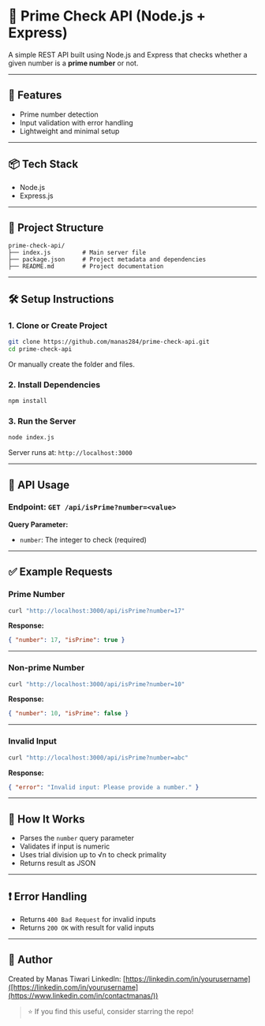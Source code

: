 # 🧪 Prime Check API (Node.js + Express)

A simple REST API built using Node.js and Express that checks whether a given number is a **prime number** or not.

---

## 🚀 Features

- Prime number detection
- Input validation with error handling
- Lightweight and minimal setup

---

## 📦 Tech Stack

- Node.js
- Express.js

---

## 📁 Project Structure

```
prime-check-api/
├── index.js         # Main server file
├── package.json     # Project metadata and dependencies
├── README.md        # Project documentation
```

---

## 🛠️ Setup Instructions

### 1. Clone or Create Project

```bash
git clone https://github.com/manas284/prime-check-api.git
cd prime-check-api
```

Or manually create the folder and files.

### 2. Install Dependencies

```bash
npm install
```

### 3. Run the Server

```bash
node index.js
```

Server runs at: `http://localhost:3000`

---

## 📡 API Usage

### Endpoint: `GET /api/isPrime?number=<value>`

**Query Parameter:**
- `number`: The integer to check (required)

---

## ✅ Example Requests

### Prime Number
```bash
curl "http://localhost:3000/api/isPrime?number=17"
```
**Response:**
```json
{ "number": 17, "isPrime": true }
```

---

### Non-prime Number
```bash
curl "http://localhost:3000/api/isPrime?number=10"
```
**Response:**
```json
{ "number": 10, "isPrime": false }
```

---

### Invalid Input
```bash
curl "http://localhost:3000/api/isPrime?number=abc"
```
**Response:**
```json
{ "error": "Invalid input: Please provide a number." }
```

---

## 🧠 How It Works

- Parses the `number` query parameter
- Validates if input is numeric
- Uses trial division up to √n to check primality
- Returns result as JSON

---

## ❗ Error Handling

- Returns `400 Bad Request` for invalid inputs
- Returns `200 OK` with result for valid inputs

---

## 🙋 Author

Created by Manas Tiwari 
LinkedIn: [https://linkedin.com/in/yourusername]([https://linkedin.com/in/yourusername](https://www.linkedin.com/in/contactmanas/))

> ⭐ If you find this useful, consider starring the repo!
